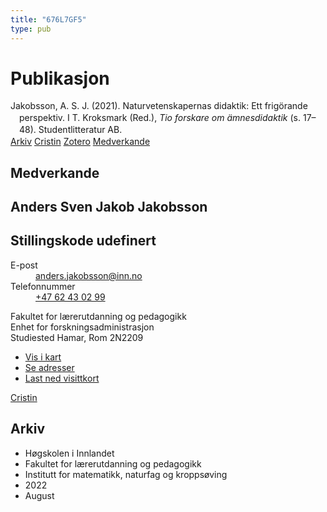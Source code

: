 ```yaml
---
title: "676L7GF5"
type: pub
---
```

<h1>Publikasjon</h1>
<article id="csl-bib-container-676L7GF5" class="csl-bib-container">
  <div class="csl-bib-body" style="line-height: 1.35; padding-left: 1em; text-indent:-1em;">
  <div class="csl-entry">Jakobsson, A. S. J. (2021). Naturvetenskapernas didaktik: Ett frig&#xF6;rande perspektiv. I T. Kroksmark (Red.), <i>Tio forskare om &#xE4;mnesdidaktik</i> (s. 17&#x2013;48). Studentlitteratur AB.</div>
</div>
  <div class="csl-bib-buttons">
    <a href="#taxonomy-article-676L7GF5" class="csl-bib-button">Arkiv</a>
    <a href="https://app.cristin.no/results/show.jsf?id=2047177" alt="Cristin URL" class="csl-bib-button">Cristin</a>
    <a href="http://zotero.org/groups/5402882/items/676L7GF5" alt="Zotero URL" class="csl-bib-button">Zotero</a>
    <a href="#contributors-article-676L7GF5" class="csl-bib-button">Medverkande</a>
  </div>
  <div id="csl-bib-meta-container-676L7GF5"></div>
</article>
<div id="csl-bib-meta-676L7GF5" class="csl-bib-meta">
  <article id="contributors-article-676L7GF5" class="contributors-article">
    <h1>Medverkande</h1>
    <div class="personas"> <div class="vrtx-hinn-person-card"> <div class="photo"> <i class="lar la-user-circle missing-person"></i> </div> <div class="info"> <hgroup><h1>Anders Sven Jakob Jakobsson</h1> <h2>Stillingskode udefinert</h2> </hgroup><dl> <dt>E-post</dt> <dd> <a href="mailto:anders.jakobsson@inn.no">anders.jakobsson@inn.no</a> </dd> <dt>Telefonnummer</dt> <dd><a href="tel:+4762430299"> +47 62 43 02 99 </a></dd> </dl> <p> Fakultet for lærerutdanning og pedagogikk<br> Enhet for forskningsadministrasjon<br> Studiested Hamar, Rom 2N2209 </p> <ul class="vrtx-hinn-links"> <li><a href="https://www.google.com/maps?q=60.79677,11.07358">Vis i kart</a></li> <li><a href="https://www.inn.no/finn-en-ansatt/anders-jakobsson.html#vrtx-hinn-addresses">Se adresser</a></li> <li><a href="https://www.inn.no/finn-en-ansatt/anders-jakobsson.html?vrtx=vcf">Last ned visittkort</a></li> </ul> </div> </div> <a href="https://app.cristin.no/persons/show.jsf?id=1314928" alt="Cristin URL" class="personas-cristin">Cristin</a> </div>
  </article>
  <article id="taxonomy-article-676L7GF5" class="taxonomy-article">
    <h1>Arkiv</h1>
    <ul>
      <li>Høgskolen i Innlandet</li>
      <li>Fakultet for lærerutdanning og pedagogikk</li>
      <li>Institutt for matematikk, naturfag og kroppsøving</li>
      <li>2022</li>
      <li>August</li>
    </ul>
  </article>
</div>
